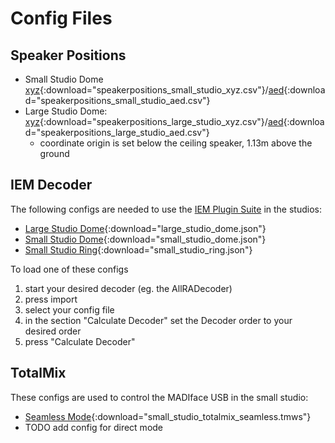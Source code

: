 # Config Files

## Speaker Positions
- Small Studio Dome [xyz](configs/small_studio_speakers_xyz.csv){:download="speakerpositions_small_studio_xyz.csv"}/[aed](configs/small_studio_speakers_aed.csv){:download="speakerpositions_small_studio_aed.csv"}
- Large Studio Dome: [xyz](configs/large_studio_speakers_xyz.csv){:download="speakerpositions_large_studio_xyz.csv"}/[aed](configs/large_studio_speakers_aed.csv){:download="speakerpositions_large_studio_aed.csv"}
    - coordinate origin is set below the ceiling speaker, 1.13m above the ground

## IEM Decoder
The following configs are needed to use the [IEM Plugin Suite](https://plugins.iem.at/) in the studios:

- [Large Studio Dome](configs/Large_Studio_Dome.json){:download="large_studio_dome.json"}
- [Small Studio Dome](configs/Small_Studio_Dome.json){:download="small_studio_dome.json"}
- [Small Studio Ring](configs/Small_Studio_8Ring.json){:download="small_studio_ring.json"}

To load one of these configs

1. start your desired decoder (eg. the AllRADecoder)
2. press import
3. select your config file
4. in the section "Calculate Decoder" set the Decoder order to your desired order
5. press "Calculate Decoder"

## TotalMix
These configs are used to control the MADIface USB in the small studio:

- [Seamless Mode](configs/Small_Studio_TotalMix_Seamless.tmws){:download="small_studio_totalmix_seamless.tmws"}
- TODO add config for direct mode